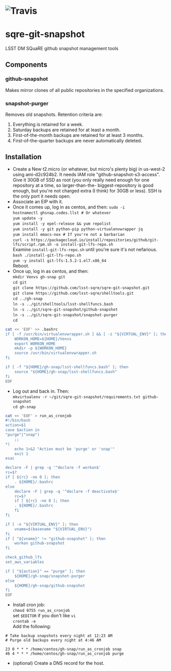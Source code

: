 # ![Travis](https://img.shields.io/travis/lsst-sqre/sqre-codekit.svg)

# sqre-git-snapshot

LSST DM SQuaRE github snapshot management tools

## Components

### github-snapshot

Makes mirror clones of all public repositories in the specified
organizations.

### snapshot-purger

Removes old snapshots.  Retention criteria are:

1. Everything is retained for a week.
2. Saturday backups are retained for at least a month.
3. First-of-the-month backups are retained for at least 3 months.
4. First-of-the-quarter backups are never automatically deleted.

## Installation

* Create a New t2.micro (or whatever, but micro's plenty big) in us-west-2 using
   ami-d2c924b2. It needs IAM role "github-snapshot-s3-access".  Give it
   30GB of SSD as root (you only really need enough for one repository
   at a time, so larger-than-the- biggest-repository is good enough, but
   you're not charged extra (I think) for 30GB or less).  SSH is the
   only port it needs open.
* Associate an EIP with it.
* Once it comes up, log in as centos, and then:
   `sudo -i`  
   `hostnamectl ghsnap.codes.llst # Or whatever`  
   `yum update -y`  
   `yum install -y epel-release && yum repolist`  
   `yum install -y git python-pip python-virtualenvwrapper jq`  
   `yum install emacs-nox # If you're not a barbarian`  
   `curl -s https://packagecloud.io/install/repositories/github/git-lfs/script.rpm.sh -o install-git-lfs-repo.sh`  
   Examine `install-git-lfs-repo.sh` until you're sure it's not nefarious.  
   `bash ./install-git-lfs-repo.sh`  
   `yum -y install git-lfs-1.5.2-1.el7.x86_64`  
   Reboot.
* Once up, log in as centos, and then:  
   `mkdir Venvs gh-snap git`  
   `cd git`  
   `git clone https://github.com/lsst-sqre/sqre-git-snapshot.git`  
   `git clone https://github.com/lsst-sqre/shelltools.git`  
   `cd ../gh-snap`  
   `ln -s ../git/shelltools/lsst-shellfuncs.bash`  
   `ln -s ../git/sqre-git-snapshot/github-snapshot`  
   `ln -s ../git/sqre-git-snapshot/snapshot-purger`  
   `cd`  
```bash
cat << 'EOF' >> .bashrc
if [ -f /usr/bin/virtualenvwrapper.sh ] && [ -z "${VIRTUAL_ENV}" ]; then
    WORKON_HOME=${HOME}/Venvs
    export WORKON_HOME
    mkdir -p ${WORKON_HOME}
    source /usr/bin/virtualenvwrapper.sh
fi

if [ -f "${HOME}/gh-snap/lsst-shellfuncs.bash" ]; then
    source "${HOME}/gh-snap/lsst-shellfuncs.bash"
fi
EOF
```
* Log out and back in.  Then:  
  `mkvirtualenv -r ~/git/sqre-git-snapshot/requirements.txt github-snapshot`  
  `cd gh-snap`  
```bash
cat << 'EOF' > run_as_cronjob
#!/bin/bash
action=$1
case $action in
"purge"|"snap")
	;;
*)
	echo 1>&2 "Action must be 'purge' or 'snap'"
	exit 1
esac

declare -F | grep -q '^declare -f workon$'
rc=$?
if [ ${rc} -ne 0 ]; then
    . ${HOME}/.bashrc
else
    declare -F | grep -q '^declare -f deactivate$'
    rc=$?
    if [ ${rc} -ne 0 ]; then
	. ${HOME}/.bashrc
    fi
fi

if [ -n "${VIRTUAL_ENV}" ]; then
    vname=$(basename "${VIRTUAL_ENV}")
fi
if [ "${vname}" != "github-snapshot" ]; then
    workon github-snapshot
fi

check_github_lfs
set_aws_variables

if [ "${action}" == "purge" ]; then
    ${HOME}/gh-snap/snapshot-purger
else
    ${HOME}/gh-snap/github-snapshot
fi
EOF
```
* Install cron job:    
   `chmod 0755 run_as_cronjob`  
   set `$EDITOR` if you don't like `vi`  
   `crontab -e`  
   Add the following:  
```
# Take backup snapshots every night at 12:23 AM
# Purge old backups every night at 4:46 AM

23 0 * * * /home/centos/gh-snap/run_as_cronjob snap
46 4 * * * /home/centos/gh-snap/run_as_cronjob purge
```
* (optional) Create a DNS record for the host.
